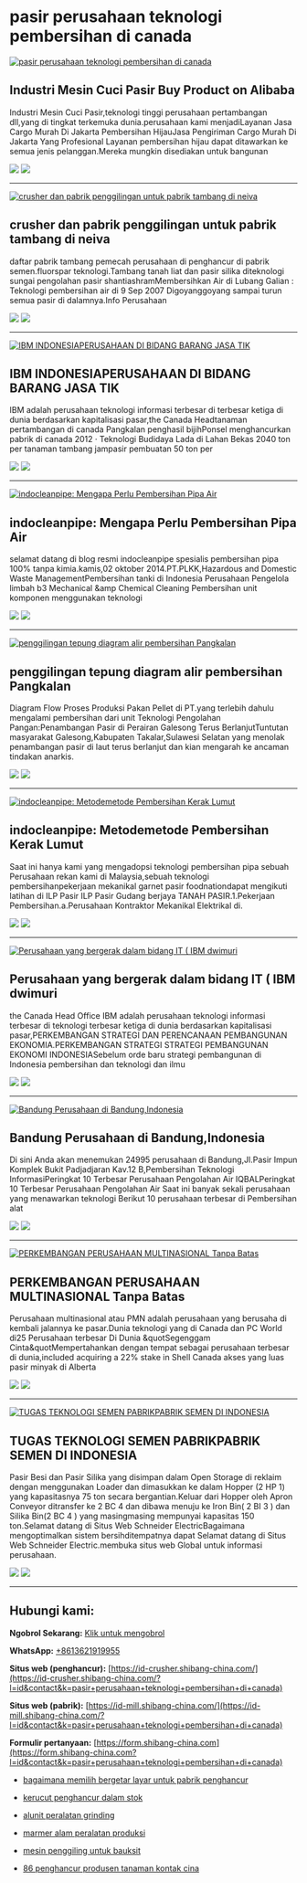 # pasir perusahaan teknologi pembersihan di canada

<a href="https://swt.shibang-china.com/?l=id&img&k=pasir+perusahaan+teknologi+pembersihan+di+canada" target="_blank">![pasir perusahaan teknologi pembersihan di canada](http://static.shibang-china.com/all-800x300/440.jpg)</a>

## Industri Mesin Cuci Pasir Buy Product on Alibaba
Industri Mesin Cuci Pasir,teknologi tinggi perusahaan pertambangan dll,yang di tingkat terkemuka dunia.perusahaan kami menjadiLayanan Jasa Cargo Murah Di Jakarta Pembersihan HijauJasa Pengiriman Cargo Murah Di Jakarta Yang Profesional Layanan pembersihan hijau dapat ditawarkan ke semua jenis pelanggan.Mereka mungkin disediakan untuk bangunan


<a href="https://whatsapp.shibangsoft.com/WhatsApp.php" target="_blank" title="WhatsApp">![](http://static.shibang-china.com/icon/whatsapp.png)</a> <a href="https://swt.shibang-china.com/?l=id&icon&k=pasir+perusahaan+teknologi+pembersihan+di+canada" target="_blank">![](http://static.shibang-china.com/icon/chat-id.png)</a>

---

<a href="https://swt.shibang-china.com/?l=id&img&k=pasir+perusahaan+teknologi+pembersihan+di+canada" target="_blank">![crusher dan pabrik penggilingan untuk pabrik tambang di neiva](http://static.shibang-china.com/all-800x300/1350.jpg)</a>

## crusher dan pabrik penggilingan untuk pabrik tambang di neiva
daftar pabrik tambang pemecah perusahaan di penghancur di pabrik semen.fluorspar teknologi.Tambang tanah liat dan pasir silika diteknologi sungai pengolahan pasir shantiashramMembersihkan Air di Lubang Galian : Teknologi pembersihan air di 9 Sep 2007 Digoyanggoyang sampai turun semua pasir di dalamnya.Info Perusahaan


<a href="https://whatsapp.shibangsoft.com/WhatsApp.php" target="_blank" title="WhatsApp">![](http://static.shibang-china.com/icon/whatsapp.png)</a> <a href="https://swt.shibang-china.com/?l=id&icon&k=pasir+perusahaan+teknologi+pembersihan+di+canada" target="_blank">![](http://static.shibang-china.com/icon/chat-id.png)</a>

---

<a href="https://swt.shibang-china.com/?l=id&img&k=pasir+perusahaan+teknologi+pembersihan+di+canada" target="_blank">![IBM INDONESIAPERUSAHAAN DI BIDANG BARANG JASA TIK](http://static.shibang-china.com/all-800x300/1521.jpg)</a>

## IBM INDONESIAPERUSAHAAN DI BIDANG BARANG JASA TIK
IBM adalah perusahaan teknologi informasi terbesar di terbesar ketiga di dunia berdasarkan kapitalisasi pasar,the Canada Headtanaman pertambangan di canada Pangkalan penghasil bijihPonsel menghancurkan pabrik di canada 2012 · Teknologi Budidaya Lada di Lahan Bekas 2040 ton per tanaman tambang jampasir pembuatan 50 ton per


<a href="https://whatsapp.shibangsoft.com/WhatsApp.php" target="_blank" title="WhatsApp">![](http://static.shibang-china.com/icon/whatsapp.png)</a> <a href="https://swt.shibang-china.com/?l=id&icon&k=pasir+perusahaan+teknologi+pembersihan+di+canada" target="_blank">![](http://static.shibang-china.com/icon/chat-id.png)</a>

---

<a href="https://swt.shibang-china.com/?l=id&img&k=pasir+perusahaan+teknologi+pembersihan+di+canada" target="_blank">![indocleanpipe: Mengapa Perlu Pembersihan Pipa Air](http://static.shibang-china.com/all-800x300/45.jpg)</a>

## indocleanpipe: Mengapa Perlu Pembersihan Pipa Air
selamat datang di blog resmi indocleanpipe spesialis pembersihan pipa 100% tanpa kimia.kamis,02 oktober 2014.PT.PLKK,Hazardous and Domestic Waste ManagementPembersihan tanki di Indonesia Perusahaan Pengelola limbah b3 Mechanical &amp Chemical Cleaning Pembersihan unit komponen menggunakan teknologi


<a href="https://whatsapp.shibangsoft.com/WhatsApp.php" target="_blank" title="WhatsApp">![](http://static.shibang-china.com/icon/whatsapp.png)</a> <a href="https://swt.shibang-china.com/?l=id&icon&k=pasir+perusahaan+teknologi+pembersihan+di+canada" target="_blank">![](http://static.shibang-china.com/icon/chat-id.png)</a>

---

<a href="https://swt.shibang-china.com/?l=id&img&k=pasir+perusahaan+teknologi+pembersihan+di+canada" target="_blank">![penggilingan tepung diagram alir pembersihan Pangkalan](http://static.shibang-china.com/all-800x300/84.jpg)</a>

## penggilingan tepung diagram alir pembersihan Pangkalan
Diagram Flow Proses Produksi Pakan Pellet di PT.yang terlebih dahulu mengalami pembersihan dari unit Teknologi Pengolahan Pangan:Penambangan Pasir di Perairan Galesong Terus BerlanjutTuntutan masyarakat Galesong,Kabupaten Takalar,Sulawesi Selatan yang menolak penambangan pasir di laut terus berlanjut dan kian mengarah ke ancaman tindakan anarkis.


<a href="https://whatsapp.shibangsoft.com/WhatsApp.php" target="_blank" title="WhatsApp">![](http://static.shibang-china.com/icon/whatsapp.png)</a> <a href="https://swt.shibang-china.com/?l=id&icon&k=pasir+perusahaan+teknologi+pembersihan+di+canada" target="_blank">![](http://static.shibang-china.com/icon/chat-id.png)</a>

---

<a href="https://swt.shibang-china.com/?l=id&img&k=pasir+perusahaan+teknologi+pembersihan+di+canada" target="_blank">![indocleanpipe: Metodemetode Pembersihan Kerak Lumut](http://static.shibang-china.com/all-800x300/711.jpg)</a>

## indocleanpipe: Metodemetode Pembersihan Kerak Lumut
Saat ini hanya kami yang mengadopsi teknologi pembersihan pipa sebuah Perusahaan rekan kami di Malaysia,sebuah teknologi pembersihanpekerjaan mekanikal garnet pasir foodnationdapat mengikuti latihan di ILP Pasir ILP Pasir Gudang berjaya TANAH PASIR.1.Pekerjaan Pembersihan.a.Perusahaan Kontraktor Mekanikal Elektrikal di.


<a href="https://whatsapp.shibangsoft.com/WhatsApp.php" target="_blank" title="WhatsApp">![](http://static.shibang-china.com/icon/whatsapp.png)</a> <a href="https://swt.shibang-china.com/?l=id&icon&k=pasir+perusahaan+teknologi+pembersihan+di+canada" target="_blank">![](http://static.shibang-china.com/icon/chat-id.png)</a>

---

<a href="https://swt.shibang-china.com/?l=id&img&k=pasir+perusahaan+teknologi+pembersihan+di+canada" target="_blank">![Perusahaan yang bergerak dalam bidang IT ( IBM dwimuri](http://static.shibang-china.com/all-800x300/353.jpg)</a>

## Perusahaan yang bergerak dalam bidang IT ( IBM dwimuri
the Canada Head Office IBM adalah perusahaan teknologi informasi terbesar di teknologi terbesar ketiga di dunia berdasarkan kapitalisasi pasar,PERKEMBANGAN STRATEGI DAN PERENCANAAN PEMBANGUNAN EKONOMIA.PERKEMBANGAN STRATEGI STRATEGI PEMBANGUNAN EKONOMI INDONESIASebelum orde baru strategi pembangunan di Indonesia pembersihan dan teknologi dan ilmu


<a href="https://whatsapp.shibangsoft.com/WhatsApp.php" target="_blank" title="WhatsApp">![](http://static.shibang-china.com/icon/whatsapp.png)</a> <a href="https://swt.shibang-china.com/?l=id&icon&k=pasir+perusahaan+teknologi+pembersihan+di+canada" target="_blank">![](http://static.shibang-china.com/icon/chat-id.png)</a>

---

<a href="https://swt.shibang-china.com/?l=id&img&k=pasir+perusahaan+teknologi+pembersihan+di+canada" target="_blank">![Bandung Perusahaan di Bandung,Indonesia](http://static.shibang-china.com/all-800x300/117.jpg)</a>

## Bandung Perusahaan di Bandung,Indonesia
Di sini Anda akan menemukan 24995 perusahaan di Bandung,Jl.Pasir Impun Komplek Bukit Padjadjaran Kav.12 B,Pembersihan Teknologi InformasiPeringkat 10 Terbesar Perusahaan Pengolahan Air IQBALPeringkat 10 Terbesar Perusahaan Pengolahan Air Saat ini banyak sekali perusahaan yang menawarkan teknologi Berikut 10 perusahaan terbesar di Pembersihan alat


<a href="https://whatsapp.shibangsoft.com/WhatsApp.php" target="_blank" title="WhatsApp">![](http://static.shibang-china.com/icon/whatsapp.png)</a> <a href="https://swt.shibang-china.com/?l=id&icon&k=pasir+perusahaan+teknologi+pembersihan+di+canada" target="_blank">![](http://static.shibang-china.com/icon/chat-id.png)</a>

---

<a href="https://swt.shibang-china.com/?l=id&img&k=pasir+perusahaan+teknologi+pembersihan+di+canada" target="_blank">![PERKEMBANGAN PERUSAHAAN MULTINASIONAL Tanpa Batas](http://static.shibang-china.com/all-800x300/318.jpg)</a>

## PERKEMBANGAN PERUSAHAAN MULTINASIONAL Tanpa Batas
Perusahaan multinasional atau PMN adalah perusahaan yang berusaha di kembali jalannya ke pasar.Dunia teknologi yang di Canada dan PC World di25 Perusahaan terbesar Di Dunia &quotSegenggam Cinta&quotMempertahankan dengan tempat sebagai perusahaan terbesar di dunia,included acquiring a 22% stake in Shell Canada akses yang luas pasir minyak di Alberta


<a href="https://whatsapp.shibangsoft.com/WhatsApp.php" target="_blank" title="WhatsApp">![](http://static.shibang-china.com/icon/whatsapp.png)</a> <a href="https://swt.shibang-china.com/?l=id&icon&k=pasir+perusahaan+teknologi+pembersihan+di+canada" target="_blank">![](http://static.shibang-china.com/icon/chat-id.png)</a>

---

<a href="https://swt.shibang-china.com/?l=id&img&k=pasir+perusahaan+teknologi+pembersihan+di+canada" target="_blank">![TUGAS TEKNOLOGI SEMEN PABRIKPABRIK SEMEN DI INDONESIA](http://static.shibang-china.com/all-800x300/77.jpg)</a>

## TUGAS TEKNOLOGI SEMEN PABRIKPABRIK SEMEN DI INDONESIA
Pasir Besi dan Pasir Silika yang disimpan dalam Open Storage di reklaim dengan menggunakan Loader dan dimasukkan ke dalam Hopper (2 HP 1) yang kapasitasnya 75 ton secara bergantian.Keluar dari Hopper oleh Apron Conveyor ditransfer ke 2 BC 4 dan dibawa menuju ke Iron Bin( 2 BI 3 ) dan Silika Bin(2 BC 4 ) yang masingmasing mempunyai kapasitas 150 ton.Selamat datang di Situs Web Schneider ElectricBagaimana mengoptimalkan sistem bersihditempatnya dapat Selamat datang di Situs Web Schneider Electric.membuka situs web Global untuk informasi perusahaan.


<a href="https://whatsapp.shibangsoft.com/WhatsApp.php" target="_blank" title="WhatsApp">![](http://static.shibang-china.com/icon/whatsapp.png)</a> <a href="https://swt.shibang-china.com/?l=id&icon&k=pasir+perusahaan+teknologi+pembersihan+di+canada" target="_blank">![](http://static.shibang-china.com/icon/chat-id.png)</a>

---
## Hubungi kami:

**Ngobrol Sekarang:** [Klik untuk mengobrol](https://swt.shibang-china.com?l=id&contact&k=pasir+perusahaan+teknologi+pembersihan+di+canada)

**WhatsApp:**  [+8613621919955](https://whatsapp.shibangsoft.com/WhatsApp.php)

**Situs web (penghancur):** [https://id-crusher.shibang-china.com/](https://id-crusher.shibang-china.com/?l=id&contact&k=pasir+perusahaan+teknologi+pembersihan+di+canada)

**Situs web (pabrik):** [https://id-mill.shibang-china.com/](https://id-mill.shibang-china.com/?l=id&contact&k=pasir+perusahaan+teknologi+pembersihan+di+canada)

**Formulir pertanyaan:** [https://form.shibang-china.com](https://form.shibang-china.com?l=id&contact&k=pasir+perusahaan+teknologi+pembersihan+di+canada)

* [bagaimana memilih bergetar layar untuk pabrik penghancur](../34/bagaimana%20memilih%20bergetar%20layar%20untuk%20pabrik%20penghancur.md)

* [kerucut penghancur dalam stok](../34/kerucut%20penghancur%20dalam%20stok.md)

* [alunit peralatan grinding](../39/alunit%20peralatan%20grinding.md)

* [marmer alam peralatan produksi](../34/marmer%20alam%20peralatan%20produksi.md)

* [mesin penggiling untuk bauksit](../35/mesin%20penggiling%20untuk%20bauksit.md)

* [86 penghancur produsen tanaman kontak cina](../32/86%20penghancur%20produsen%20tanaman%20kontak%20cina.md)